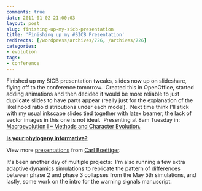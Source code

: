 ```yaml
---
comments: true
date: 2011-01-02 21:00:03
layout: post
slug: finishing-up-my-sicb-presentation
title: 'Finishing up my #SICB Presentation'
redirects: [/wordpress/archives/726, /archives/726]
categories:
- evolution
tags:
- conference
---
```


Finished up my SICB presentation tweaks, slides now up on slideshare, flying off to the conference tomorrow.  Created this in OpenOffice, started adding animations and then decided it would be more reliable to just duplicate slides to have parts appear (really just for the explanation of the likelihood ratio distributions under each model).  Next time think I'll stick with my usual inkscape slides tied together with latex beamer, the lack of vector images in this one is not ideal.  Presenting at 8am Tuesday in: [Macroevolution I – Methods and Character Evolution.](http://www.sicb.org/meetings/2011/schedule/results.php3?search=sday+%3D+%272011-01-04%27+AND+%28abstracts2011.sessionnumber+NOT+LIKE+%27S%25%27%29+AND+%28abstracts2011.sessionnumber+NOT+LIKE+%27P%25%27%29%29)


**[Is your phylogeny informative?](http://www.slideshare.net/cboettig/is-your-phylogeny-informative)**


View more [presentations](http://www.slideshare.net/) from [Carl Boettiger](http://www.slideshare.net/cboettig).





It's been another day of multiple projects:  I'm also running a few extra adaptive dynamics simulations to replicate the pattern of differences between phase 2 and phase 3 collapses from the May 5th simulations, and lastly, some work on the intro for the warning signals manuscript.
